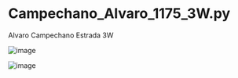 # Campechano_Alvaro_1175_3W.py
Alvaro Campechano Estrada 3W

![image](https://github.com/user-attachments/assets/90190a79-c489-4f1b-bdd1-b2a302adb62a)

![image](https://github.com/user-attachments/assets/ec1b67ba-2468-48f0-9a22-dc7514d5f98b)

